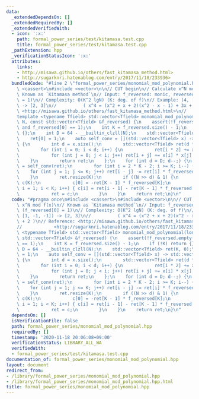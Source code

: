 ```yaml
---
data:
  _extendedDependsOn: []
  _extendedRequiredBy: []
  _extendedVerifiedWith:
  - icon: ':x:'
    path: formal_power_series/test/kitamasa.test.cpp
    title: formal_power_series/test/kitamasa.test.cpp
  _pathExtension: hpp
  _verificationStatusIcon: ':x:'
  attributes:
    links:
    - http://misawa.github.io/others/fast_kitamasa_method.html>
    - http://sugarknri.hatenablog.com/entry/2017/11/18/233936>
  bundledCode: "#line 2 \"formal_power_series/monomial_mod_polynomial.hpp\"\n#include\
    \ <cassert>\n#include <vector>\n\n// CUT begin\n// Calculate x^N mod f(x)\n//\
    \ Known as `Kitamasa method`\n// Input: f_reversed: monic, reversed (f_reversed[0]\
    \ = 1)\n// Complexity: O(K^2 lgN) (K: deg. of f)\n// Example: (4, [1, -1, -1])\
    \ -> [2, 3]\n//          ( x^4 = (x^2 + x + 2)(x^2 - x - 1) + 3x + 2 )\n// Reference:\
    \ <http://misawa.github.io/others/fast_kitamasa_method.html>\n//            <http://sugarknri.hatenablog.com/entry/2017/11/18/233936>\n\
    template <typename Tfield> std::vector<Tfield> monomial_mod_polynomial(long long\
    \ N, const std::vector<Tfield> &f_reversed) {\n    assert(!f_reversed.empty()\
    \ and f_reversed[0] == 1);\n    int K = f_reversed.size() - 1;\n    if (!K) return\
    \ {};\n    int D = 64 - __builtin_clzll(N);\n    std::vector<Tfield> ret(K, 0);\n\
    \    ret[0] = 1;\n    auto self_conv = [](std::vector<Tfield> x) -> std::vector<Tfield>\
    \ {\n        int d = x.size();\n        std::vector<Tfield> ret(d * 2 - 1);\n\
    \        for (int i = 0; i < d; i++) {\n            ret[i * 2] += x[i] * x[i];\n\
    \            for (int j = 0; j < i; j++) ret[i + j] += x[i] * x[j] * 2;\n    \
    \    }\n        return ret;\n    };\n    for (int d = D; d--;) {\n        ret\
    \ = self_conv(ret);\n        for (int i = 2 * K - 2; i >= K; i--) {\n        \
    \    for (int j = 1; j <= K; j++) ret[i - j] -= ret[i] * f_reversed[j];\n    \
    \    }\n        ret.resize(K);\n        if ((N >> d) & 1) {\n            std::vector<Tfield>\
    \ c(K);\n            c[0] = -ret[K - 1] * f_reversed[K];\n            for (int\
    \ i = 1; i < K; i++) { c[i] = ret[i - 1] - ret[K - 1] * f_reversed[K - i]; }\n\
    \            ret = c;\n        }\n    }\n    return ret;\n}\n"
  code: "#pragma once\n#include <cassert>\n#include <vector>\n\n// CUT begin\n// Calculate\
    \ x^N mod f(x)\n// Known as `Kitamasa method`\n// Input: f_reversed: monic, reversed\
    \ (f_reversed[0] = 1)\n// Complexity: O(K^2 lgN) (K: deg. of f)\n// Example: (4,\
    \ [1, -1, -1]) -> [2, 3]\n//          ( x^4 = (x^2 + x + 2)(x^2 - x - 1) + 3x\
    \ + 2 )\n// Reference: <http://misawa.github.io/others/fast_kitamasa_method.html>\n\
    //            <http://sugarknri.hatenablog.com/entry/2017/11/18/233936>\ntemplate\
    \ <typename Tfield> std::vector<Tfield> monomial_mod_polynomial(long long N, const\
    \ std::vector<Tfield> &f_reversed) {\n    assert(!f_reversed.empty() and f_reversed[0]\
    \ == 1);\n    int K = f_reversed.size() - 1;\n    if (!K) return {};\n    int\
    \ D = 64 - __builtin_clzll(N);\n    std::vector<Tfield> ret(K, 0);\n    ret[0]\
    \ = 1;\n    auto self_conv = [](std::vector<Tfield> x) -> std::vector<Tfield>\
    \ {\n        int d = x.size();\n        std::vector<Tfield> ret(d * 2 - 1);\n\
    \        for (int i = 0; i < d; i++) {\n            ret[i * 2] += x[i] * x[i];\n\
    \            for (int j = 0; j < i; j++) ret[i + j] += x[i] * x[j] * 2;\n    \
    \    }\n        return ret;\n    };\n    for (int d = D; d--;) {\n        ret\
    \ = self_conv(ret);\n        for (int i = 2 * K - 2; i >= K; i--) {\n        \
    \    for (int j = 1; j <= K; j++) ret[i - j] -= ret[i] * f_reversed[j];\n    \
    \    }\n        ret.resize(K);\n        if ((N >> d) & 1) {\n            std::vector<Tfield>\
    \ c(K);\n            c[0] = -ret[K - 1] * f_reversed[K];\n            for (int\
    \ i = 1; i < K; i++) { c[i] = ret[i - 1] - ret[K - 1] * f_reversed[K - i]; }\n\
    \            ret = c;\n        }\n    }\n    return ret;\n}\n"
  dependsOn: []
  isVerificationFile: false
  path: formal_power_series/monomial_mod_polynomial.hpp
  requiredBy: []
  timestamp: '2020-11-18 20:06:08+09:00'
  verificationStatus: LIBRARY_ALL_WA
  verifiedWith:
  - formal_power_series/test/kitamasa.test.cpp
documentation_of: formal_power_series/monomial_mod_polynomial.hpp
layout: document
redirect_from:
- /library/formal_power_series/monomial_mod_polynomial.hpp
- /library/formal_power_series/monomial_mod_polynomial.hpp.html
title: formal_power_series/monomial_mod_polynomial.hpp
---
```

